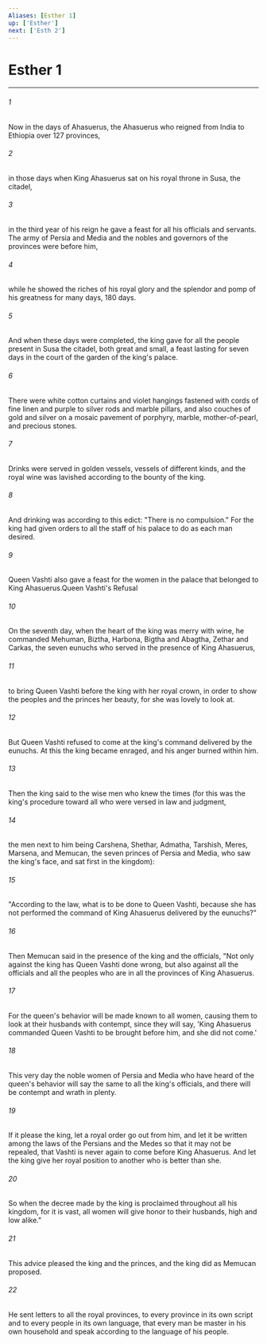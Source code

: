 ```yaml
---
Aliases: [Esther 1]
up: ['Esther']
next: ['Esth 2']
---
```

# Esther 1

***

 

###### 1 
Now in the days of Ahasuerus, the Ahasuerus who reigned from India to Ethiopia over 127 provinces, 
 

###### 2 
in those days when King Ahasuerus sat on his royal throne in Susa, the citadel, 
 

###### 3 
in the third year of his reign he gave a feast for all his officials and servants. The army of Persia and Media and the nobles and governors of the provinces were before him, 
 

###### 4 
while he showed the riches of his royal glory and the splendor and pomp of his greatness for many days, 180 days. 
 

###### 5 
And when these days were completed, the king gave for all the people present in Susa the citadel, both great and small, a feast lasting for seven days in the court of the garden of the king's palace. 
 

###### 6 
There were white cotton curtains and violet hangings fastened with cords of fine linen and purple to silver rods and marble pillars, and also couches of gold and silver on a mosaic pavement of porphyry, marble, mother-of-pearl, and precious stones. 
 

###### 7 
Drinks were served in golden vessels, vessels of different kinds, and the royal wine was lavished according to the bounty of the king. 
 

###### 8 
And drinking was according to this edict: "There is no compulsion." For the king had given orders to all the staff of his palace to do as each man desired. 
 

###### 9 
Queen Vashti also gave a feast for the women in the palace that belonged to King Ahasuerus.Queen Vashti's Refusal
 
 

###### 10 
On the seventh day, when the heart of the king was merry with wine, he commanded Mehuman, Biztha, Harbona, Bigtha and Abagtha, Zethar and Carkas, the seven eunuchs who served in the presence of King Ahasuerus, 
 

###### 11 
to bring Queen Vashti before the king with her royal crown, in order to show the peoples and the princes her beauty, for she was lovely to look at. 
 

###### 12 
But Queen Vashti refused to come at the king's command delivered by the eunuchs. At this the king became enraged, and his anger burned within him.
 
 

###### 13 
Then the king said to the wise men who knew the times (for this was the king's procedure toward all who were versed in law and judgment, 
 

###### 14 
the men next to him being Carshena, Shethar, Admatha, Tarshish, Meres, Marsena, and Memucan, the seven princes of Persia and Media, who saw the king's face, and sat first in the kingdom): 
 

###### 15 
"According to the law, what is to be done to Queen Vashti, because she has not performed the command of King Ahasuerus delivered by the eunuchs?" 
 

###### 16 
Then Memucan said in the presence of the king and the officials, "Not only against the king has Queen Vashti done wrong, but also against all the officials and all the peoples who are in all the provinces of King Ahasuerus. 
 

###### 17 
For the queen's behavior will be made known to all women, causing them to look at their husbands with contempt, since they will say, 'King Ahasuerus commanded Queen Vashti to be brought before him, and she did not come.' 
 

###### 18 
This very day the noble women of Persia and Media who have heard of the queen's behavior will say the same to all the king's officials, and there will be contempt and wrath in plenty. 
 

###### 19 
If it please the king, let a royal order go out from him, and let it be written among the laws of the Persians and the Medes so that it may not be repealed, that Vashti is never again to come before King Ahasuerus. And let the king give her royal position to another who is better than she. 
 

###### 20 
So when the decree made by the king is proclaimed throughout all his kingdom, for it is vast, all women will give honor to their husbands, high and low alike." 
 

###### 21 
This advice pleased the king and the princes, and the king did as Memucan proposed. 
 

###### 22 
He sent letters to all the royal provinces, to every province in its own script and to every people in its own language, that every man be master in his own household and speak according to the language of his people.
 
